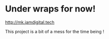 # Under wraps for now!

http://mk.jamdigital.tech

This project is a bit of a mess for the time being !